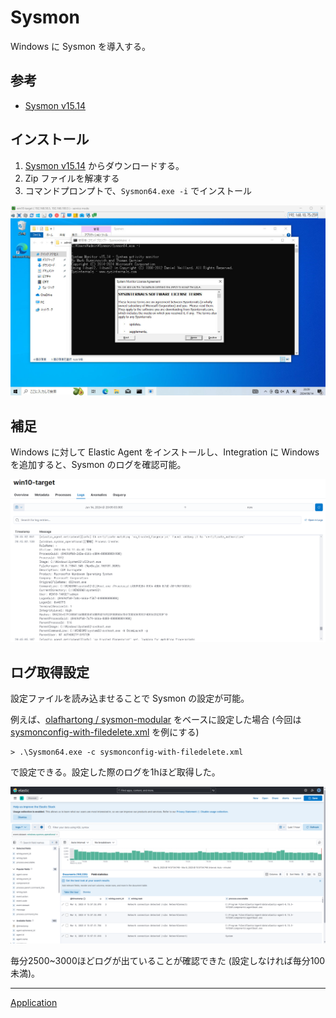 # Sysmon
Windows に Sysmon を導入する。

## 参考
- [Sysmon v15.14](https://learn.microsoft.com/ja-jp/sysinternals/downloads/sysmon)

## インストール
1. [Sysmon v15.14](https://learn.microsoft.com/ja-jp/sysinternals/downloads/sysmon) からダウンロードする。
2. Zip ファイルを解凍する
3. コマンドプロンプトで、`Sysmon64.exe -i` でインストール

![](fig/01_sysmon_installation.png)

## 補足
Windows に対して Elastic Agent をインストールし、Integration に Windows を追加すると、Sysmon のログを確認可能。

![](fig/02_elastic_sysmon.png)

## ログ取得設定
設定ファイルを読み込ませることで Sysmon の設定が可能。

例えば、[olafhartong / sysmon-modular](https://github.com/olafhartong/sysmon-modular) をベースに設定した場合 (今回は [sysmonconfig-with-filedelete.xml](https://raw.githubusercontent.com/olafhartong/sysmon-modular/master/sysmonconfig-with-filedelete.xml) を例にする)

```
> .\Sysmon64.exe -c sysmonconfig-with-filedelete.xml
```

で設定できる。設定した際のログを1hほど取得した。

![](fig/03_sysmon_config.png)

毎分2500~3000ほどログが出ていることが確認できた (設定しなければ毎分100未満)。

---

[Application](../README.md)
